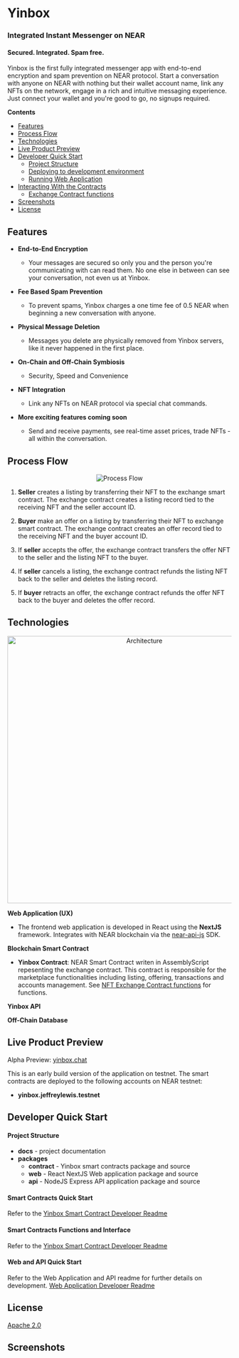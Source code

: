 # Yinbox

### Integrated Instant Messenger on NEAR
#### Secured. Integrated. Spam free.

Yinbox is the first fully integrated messenger app with end-to-end encryption and spam prevention on NEAR protocol. Start a conversation with anyone on NEAR with nothing but their wallet account name, link any NFTs on the network, engage in a rich and intuitive messaging experience. Just connect your wallet and you're good to go, no signups required.

**Contents**

- [Features](#features)
- [Process Flow](#process-flow)
- [Technologies](#technologies)
- [Live Product Preview](#live-product-preview)
- [Developer Quick Start](#developer-quick-start)
    - [Project Structure](#project-structure)
    - [Deploying to development environment](#deploying-to-development-environment)
    - [Running Web Application](#running-web-application)
- [Interacting With the Contracts](#interacting-with-the-contracts)
    - [Exchange Contract functions](#exchange-contract-functions)
- [Screenshots](#screenshots)
- [License](#license)

## Features

- **End-to-End Encryption**
    - Your messages are secured so only you and the person you're communicating with can read them. No one else in between can see your conversation, not even us at Yinbox.

- **Fee Based Spam Prevention**
    - To prevent spams, Yinbox charges a one time fee of 0.5 NEAR when beginning a new conversation with anyone.

- **Physical Message Deletion**
    - Messages you delete are physically removed from Yinbox servers, like it never happened in the first place.

- **On-Chain and Off-Chain Symbiosis**
    - Security, Speed and Convenience
    
- **NFT Integration**
    - Link any NFTs on NEAR protocol via special chat commands.

- **More exciting features coming soon**
    - Send and receive payments, see real-time asset prices, trade NFTs - all within the conversation.

## Process Flow

<p align="center">
    <img src="https://raw.githubusercontent.com/jnlewis/yinbox-app/main/docs/images/yinbox-flow.jpg" alt="Process Flow">
</p>

1. **Seller** creates a listing by transferring their NFT to the exchange smart contract. The exchange contract creates a listing record tied to the receiving NFT and the seller account ID.

2. **Buyer** make an offer on a listing by transferring their NFT to exchange smart contract. The exchange contract creates an offer record tied to the receiving NFT and the buyer account ID.

3. If **seller** accepts the offer, the exchange contract transfers the offer NFT to the seller and the listing NFT to the buyer.

4. If **seller** cancels a listing, the exchange contract refunds the listing NFT back to the seller and deletes the listing record.

5. If **buyer** retracts an offer, the exchange contract refunds the offer NFT back to the buyer and deletes the offer record.

## Technologies

<p align="center">
    <img width="600px" src="https://raw.githubusercontent.com/jnlewis/yinbox-app/main/docs/images/yinbox-architecture.jpg" alt="Architecture">
</p>

**Web Application (UX)**

- The frontend web application is developed in React using the **NextJS** framework. Integrates with NEAR blockchain via the [near-api-js](https://docs.near.org/docs/api/javascript-library) SDK.

**Blockchain Smart Contract**

- **Yinbox Contract**: NEAR Smart Contract writen in AssemblyScript repesenting the exchange contract. This contract is responsible for the marketplace functionalities including listing, offering, transactions and accounts management. See [NFT Exchange Contract functions](#yinbox-app-contract-functions) for functions.

**Yinbox API**

**Off-Chain Database**

## Live Product Preview

Alpha Preview: [yinbox.chat](https://www.yinbox.chat)

This is an early build version of the application on testnet. The smart contracts are deployed to the following accounts on NEAR testnet:
- **yinbox.jeffreylewis.testnet**

## Developer Quick Start

#### Project Structure

- **docs** - project documentation
- **packages**
    - **contract** - Yinbox smart contracts package and source
    - **web** - React NextJS Web application package and source
    - **api** - NodeJS Express API application package and source

#### Smart Contracts Quick Start

Refer to the [Yinbox Smart Contract Developer Readme](https://github.com/jnlewis/yinbox-app/tree/main/packages/contract/near)

#### Smart Contracts Functions and Interface

Refer to the [Yinbox Smart Contract Developer Readme](https://github.com/jnlewis/yinbox-app/tree/main/packages/contract/near)

#### Web and API Quick Start

Refer to the Web Application and API readme for further details on development.
[Web Application Developer Readme](https://github.com/jnlewis/yinbox-app/tree/main/packages/web/README.md)


## License

[Apache 2.0](https://github.com/jnlewis/yinbox-app/blob/main/LICENSE)

## Screenshots

<p align="center">
    <img src="https://raw.githubusercontent.com/jnlewis/yinbox-app/main/docs/screenshots/screenshot-chat.png" alt="">
</p>
<p align="center">
    <img src="https://raw.githubusercontent.com/jnlewis/yinbox-app/main/docs/screenshots/screenshot-landing-1.png" alt="">
</p>
<p align="center">
    <img src="https://raw.githubusercontent.com/jnlewis/yinbox-app/main/docs/screenshots/screenshot-landing-2.png" alt="">
</p>
